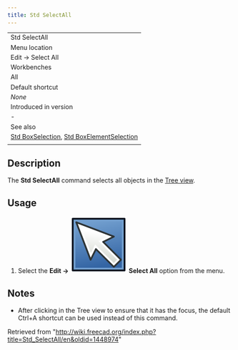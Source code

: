 ```yaml
---
title: Std SelectAll
---
```


|                                                                                                                                         |
| --------------------------------------------------------------------------------------------------------------------------------------- |
| Std SelectAll                                                                                                                           |
| Menu location                                                                                                                           |
| Edit → Select All                                                                                                                       |
| Workbenches                                                                                                                             |
| All                                                                                                                                     |
| Default shortcut                                                                                                                        |
| _None_                                                                                                                                  |
| Introduced in version                                                                                                                   |
| -                                                                                                                                       |
| See also                                                                                                                                |
| [Std BoxSelection](/Std_BoxSelection "Std BoxSelection"), [Std BoxElementSelection](/Std_BoxElementSelection "Std BoxElementSelection") |
|                                                                                                                                         |

## Description

The **Std SelectAll** command selects all objects in the [Tree view](/Tree_view "Tree view").

## Usage

1. Select the **Edit → ![](/src/assets/images/Std_SelectAll.svg) Select All** option from the menu.

## Notes

- After clicking in the Tree view to ensure that it has the focus, the default Ctrl+A shortcut can be used instead of this command.

Retrieved from "<http://wiki.freecad.org/index.php?title=Std_SelectAll/en&oldid=1448974>"
